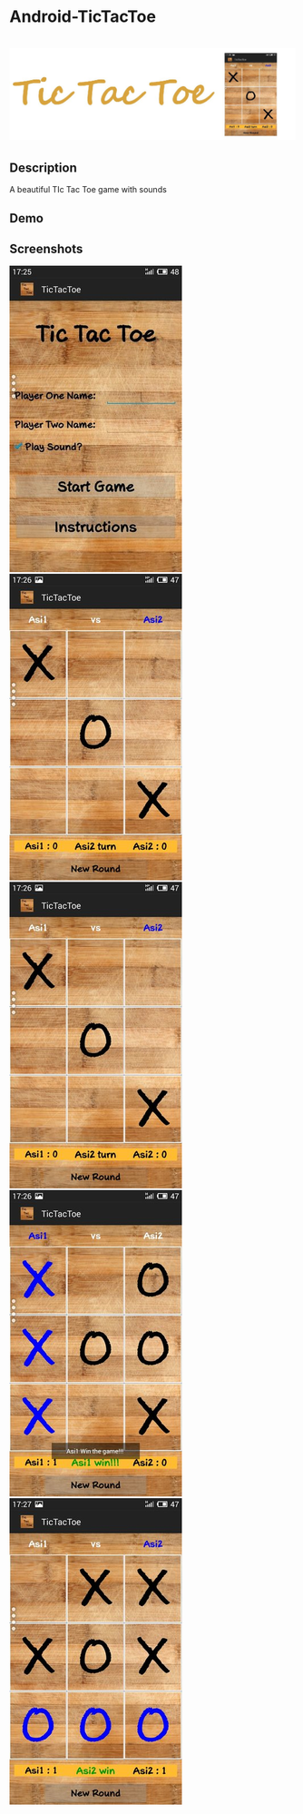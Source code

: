 # Android-TicTacToe

# ![pageres](media/headline.JPG)

## Description

A beautiful TIc Tac Toe game with sounds

## Demo


## Screenshots

![My image](media/1.jpg)
<br>
![My image](media/3.jpg)
<br>
![My image](media/3.jpg)
<br>
![My image](media/4.jpg)
<br>
![My image](media/5.jpg)

